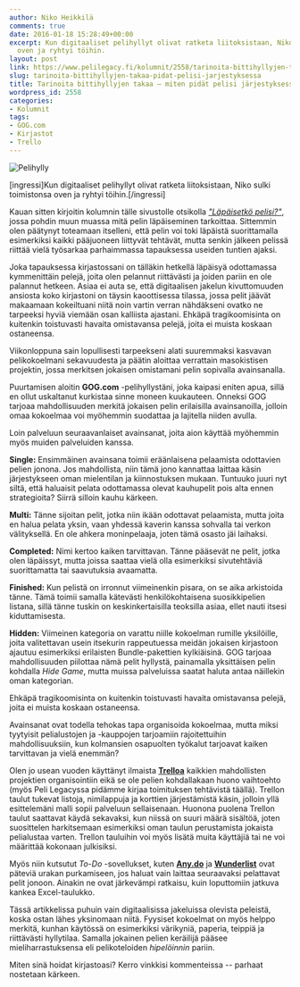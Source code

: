 ```yaml
---
author: Niko Heikkilä
comments: true
date: 2016-01-18 15:28:49+00:00
excerpt: Kun digitaaliset pelihyllyt olivat ratketa liitoksistaan, Niko sulki toimistonsa
  oven ja ryhtyi töihin.
layout: post
link: https://www.pelilegacy.fi/kolumnit/2558/tarinoita-bittihyllyjen-takaa-pidat-pelisi-jarjestyksessa
slug: tarinoita-bittihyllyjen-takaa-pidat-pelisi-jarjestyksessa
title: Tarinoita bittihyllyjen takaa – miten pidät pelisi järjestyksessä?
wordpress_id: 2558
categories:
- Kolumnit
tags:
- GOG.com
- Kirjastot
- Trello
---
```


![Pelihylly](https://www.pelilegacy.fi/wp-content/uploads/2016/01/pelihylly.jpg)

[ingressi]Kun digitaaliset pelihyllyt olivat ratketa liitoksistaan, Niko sulki toimistonsa oven ja ryhtyi töihin.[/ingressi]

Kauan sitten kirjoitin kolumnin tälle sivustolle otsikolla _["Läpäisetkö pelisi?"](https://www.pelilegacy.fi/kolumnit/766/kolumni-lapaisetko-pelisi)_, jossa pohdin muun muassa mitä pelin läpäiseminen tarkoittaa. Sittemmin olen päätynyt toteamaan itselleni, että pelin voi toki läpäistä suorittamalla esimerkiksi kaikki pääjuoneen liittyvät tehtävät, mutta senkin jälkeen pelissä riittää vielä työsarkaa parhaimmassa tapauksessa useiden tuntien ajaksi.

Joka tapauksessa kirjastossani on tälläkin hetkellä läpäisyä odottamassa kymmenittäin pelejä, joita olen pelannut riittävästi ja joiden pariin en ole palannut hetkeen. Asiaa ei auta se, että digitaalisen jakelun kivuttomuuden ansiosta koko kirjastoni on täysin kaoottisessa tilassa, jossa pelit jäävät makaamaan kokeiltuani niitä noin vartin verran nähdäkseni ovatko ne tarpeeksi hyviä viemään osan kalliista ajastani. Ehkäpä tragikoomisinta on kuitenkin toistuvasti havaita omistavansa pelejä, joita ei muista koskaan ostaneensa.

Viikonloppuna sain lopullisesti tarpeekseni alati suuremmaksi kasvavan pelikokoelmani sekavuudesta ja päätin aloittaa verrattain masokistisen projektin, jossa merkitsen jokaisen omistamani pelin sopivalla avainsanalla.

Puurtamisen aloitin **GOG.com** -pelihyllystäni, joka kaipasi eniten apua, sillä en ollut uskaltanut kurkistaa sinne moneen kuukauteen. Onneksi GOG tarjoaa mahdollisuuden merkitä jokaisen pelin erilaisilla avainsanoilla, jolloin omaa kokoelmaa voi myöhemmin suodattaa ja lajitella niiden avulla.

Loin palveluun seuraavanlaiset avainsanat, joita aion käyttää myöhemmin myös muiden palveluiden kanssa.

**Single:** Ensimmäinen avainsana toimii eräänlaisena pelaamista odottavien pelien jonona. Jos mahdollista, niin tämä jono kannattaa laittaa käsin järjestykseen oman mielentilan ja kiinnostuksen mukaan. Tuntuuko juuri nyt siltä, että haluaisit pelata odottamassa olevat kauhupelit pois alta ennen strategioita? Siirrä silloin kauhu kärkeen.

**Multi:** Tänne sijoitan pelit, jotka niin ikään odottavat pelaamista, mutta joita en halua pelata yksin, vaan yhdessä kaverin kanssa sohvalla tai verkon välityksellä. En ole ahkera moninpelaaja, joten tämä osasto jäi laihaksi.

**Completed:** Nimi kertoo kaiken tarvittavan. Tänne pääsevät ne pelit, jotka olen läpäissyt, mutta joissa saattaa vielä olla esimerkiksi sivutehtäviä suorittamatta tai saavutuksia avaamatta.

**Finished:** Kun pelistä on irronnut viimeinenkin pisara, on se aika arkistoida tänne. Tämä toimii samalla kätevästi henkilökohtaisena suosikkipelien listana, sillä tänne tuskin on keskinkertaisilla teoksilla asiaa, ellet nauti itsesi kiduttamisesta.

**Hidden:** Viimeinen kategoria on varattu niille kokoelman rumille yksilöille, joita valitettavan usein itsekurin rappeutuessa meidän jokaisen kirjastoon ajautuu esimerkiksi erilaisten Bundle-pakettien kylkiäisinä. GOG tarjoaa mahdollisuuden piilottaa nämä pelit hyllystä, painamalla yksittäisen pelin kohdalla _Hide Game_, mutta muissa palveluissa saatat haluta antaa näillekin oman kategorian.

<div class="pullquote">Ehkäpä tragikoomisinta on kuitenkin toistuvasti havaita omistavansa pelejä, joita ei muista koskaan ostaneensa.</div>

Avainsanat ovat todella tehokas tapa organisoida kokoelmaa, mutta miksi tyytyisit pelialustojen ja -kauppojen tarjoamiin rajoitettuihin mahdollisuuksiin, kun kolmansien osapuolten työkalut tarjoavat kaiken tarvittavan ja vielä enemmän?

Olen jo usean vuoden käyttänyt ilmaista **[Trelloa](https://trello.com/nheikkila/recommend)** kaikkien mahdollisten projektien organisointiin eikä se ole pelien kohdallakaan huono vaihtoehto (myös Peli Legacyssa pidämme kirjaa toimituksen tehtävistä täällä). Trellon taulut tukevat listoja, nimilappuja ja korttien järjestämistä käsin, jolloin yllä esittelemäni malli sopii palveluun sellaisenaan. Huonona puolena Trellon taulut saattavat käydä sekavaksi, kun niissä on suuri määrä sisältöä, joten suosittelen harkitsemaan esimerkiksi oman taulun perustamista jokaista pelialustaa varten. Trellon tauluihin voi myös lisätä muita käyttäjiä tai ne voi määrittää kokonaan julkisiksi.

Myös niin kutsutut _To-Do_ -sovellukset, kuten **[Any.do](http://www.any.do/)** ja **[Wunderlist](https://www.wunderlist.com/)** ovat päteviä urakan purkamiseen, jos haluat vain laittaa seuraavaksi pelattavat pelit jonoon. Ainakin ne ovat järkevämpi ratkaisu, kuin loputtomiin jatkuva kankea Excel-taulukko.

Tässä artikkelissa puhuin vain digitaalisissa jakeluissa olevista peleistä, koska ostan lähes yksinomaan niitä. Fyysiset kokoelmat on myös helppo merkitä, kunhan käytössä on esimerkiksi värikyniä, paperia, teippiä ja riittävästi hyllytilaa. Samalla jokainen pelien keräilijä pääsee mieliharrastuksensa eli pelikoteloiden _hipelöinnin_ pariin.

Miten sinä hoidat kirjastoasi? Kerro vinkkisi kommenteissa -- parhaat nostetaan kärkeen.
